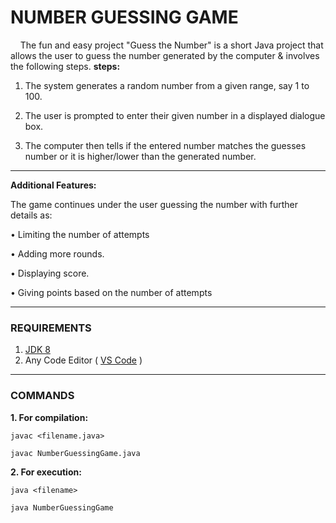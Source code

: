 # NUMBER GUESSING GAME
&nbsp;&nbsp;&nbsp;&nbsp;The fun and easy project "Guess the Number" is a short Java project that allows the user to guess the number generated by the computer & involves the following steps.
<b>steps:</b>

1. The system generates a random number from a given range, say 1 to 100.

2. The user is prompted to enter their given number in a displayed dialogue box.
3. The computer then tells if the entered number matches the guesses number or it is higher/lower than the generated number.
***
<b>Additional Features:</b>

The game continues under the user guessing the number with further details as:

• Limiting the number of attempts

• Adding more rounds.

• Displaying score.

• Giving points based on the number of attempts
***
### REQUIREMENTS
1. <a href="https://www.oracle.com/in/java/technologies/javase/javase8-archive-downloads.html" target="_blank">JDK 8</a>
2. Any Code Editor ( <a href="https://code.visualstudio.com/download" target="_blank">VS Code</a> )
***
### COMMANDS
<b>1. For compilation:</b>
~~~
javac <filename.java>
~~~
~~~
javac NumberGuessingGame.java
~~~
<b>2. For execution:</b>
~~~
java <filename>
~~~
~~~
java NumberGuessingGame
~~~
